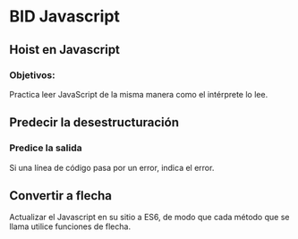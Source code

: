 # BID Javascript

## Hoist en Javascript
### Objetivos:
Practica leer JavaScript de la misma manera como el intérprete lo lee.

## Predecir la desestructuración
### Predice la salida
Si una línea de código pasa por un error, indica el error.

## Convertir a flecha
Actualizar el Javascript en su sitio a ES6, de modo que cada método que se llama utilice funciones de flecha.